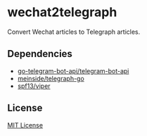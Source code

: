 # wechat2telegraph
Convert Wechat articles to Telegraph articles.

## Dependencies
- [go-telegram-bot-api/telegram-bot-api](https://github.com/go-telegram-bot-api/telegram-bot-api)
- [meinside/telegraph-go](https://github.com/meinside/telegraph-go)
- [spf13/viper](https://github.com/spf13/viper)

## License
[MIT License](https://github.com/beerhall/wechat2telegraph/blob/master/LICENSE)
